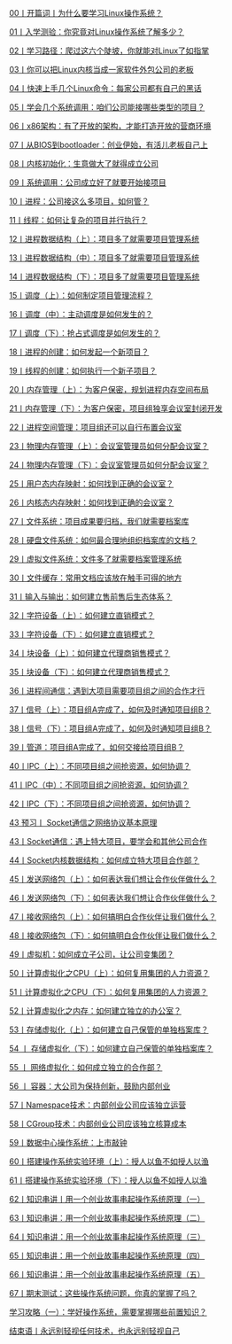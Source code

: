 
<a href="./00丨开篇词丨为什么要学习Linux操作系统？.html">00丨开篇词丨为什么要学习Linux操作系统？</a>


<a href="./01丨入学测验：你究竟对Linux操作系统了解多少？.html">01丨入学测验：你究竟对Linux操作系统了解多少？</a>

<a href="./02丨学习路径：爬过这六个陡坡，你就能对Linux了如指掌.html">02丨学习路径：爬过这六个陡坡，你就能对Linux了如指掌</a>

<a href="./03丨你可以把Linux内核当成一家软件外包公司的老板.html">03丨你可以把Linux内核当成一家软件外包公司的老板</a>

<a href="./04丨快速上手几个Linux命令：每家公司都有自己的黑话.html">04丨快速上手几个Linux命令：每家公司都有自己的黑话</a>

<a href="./05丨学会几个系统调用：咱们公司能接哪些类型的项目？.html">05丨学会几个系统调用：咱们公司能接哪些类型的项目？</a>

<a href="./06丨x86架构：有了开放的架构，才能打造开放的营商环境.html">06丨x86架构：有了开放的架构，才能打造开放的营商环境</a>

<a href="./07丨从BIOS到bootloader：创业伊始，有活儿老板自己上.html">07丨从BIOS到bootloader：创业伊始，有活儿老板自己上</a>

<a href="./08丨内核初始化：生意做大了就得成立公司.html">08丨内核初始化：生意做大了就得成立公司</a>

<a href="./09丨系统调用：公司成立好了就要开始接项目.html">09丨系统调用：公司成立好了就要开始接项目</a>

<a href="./10丨进程：公司接这么多项目，如何管？.html">10丨进程：公司接这么多项目，如何管？</a>

<a href="./11丨线程：如何让复杂的项目并行执行？.html">11丨线程：如何让复杂的项目并行执行？</a>

<a href="./12丨进程数据结构（上）：项目多了就需要项目管理系统.html">12丨进程数据结构（上）：项目多了就需要项目管理系统</a>

<a href="./13丨进程数据结构（中）：项目多了就需要项目管理系统.html">13丨进程数据结构（中）：项目多了就需要项目管理系统</a>

<a href="./14丨进程数据结构（下）：项目多了就需要项目管理系统.html">14丨进程数据结构（下）：项目多了就需要项目管理系统</a>

<a href="./15丨调度（上）：如何制定项目管理流程？.html">15丨调度（上）：如何制定项目管理流程？</a>

<a href="./16丨调度（中）：主动调度是如何发生的？.html">16丨调度（中）：主动调度是如何发生的？</a>

<a href="./17丨调度（下）：抢占式调度是如何发生的？.html">17丨调度（下）：抢占式调度是如何发生的？</a>

<a href="./18丨进程的创建：如何发起一个新项目？.html">18丨进程的创建：如何发起一个新项目？</a>

<a href="./19丨线程的创建：如何执行一个新子项目？.html">19丨线程的创建：如何执行一个新子项目？</a>

<a href="./20丨内存管理（上）：为客户保密，规划进程内存空间布局.html">20丨内存管理（上）：为客户保密，规划进程内存空间布局</a>

<a href="./21丨内存管理（下）：为客户保密，项目组独享会议室封闭开发.html">21丨内存管理（下）：为客户保密，项目组独享会议室封闭开发</a>

<a href="./22丨进程空间管理：项目组还可以自行布置会议室.html">22丨进程空间管理：项目组还可以自行布置会议室</a>

<a href="./23丨物理内存管理（上）：会议室管理员如何分配会议室？.html">23丨物理内存管理（上）：会议室管理员如何分配会议室？</a>

<a href="./24丨物理内存管理（下）：会议室管理员如何分配会议室？.html">24丨物理内存管理（下）：会议室管理员如何分配会议室？</a>

<a href="./25丨用户态内存映射：如何找到正确的会议室？.html">25丨用户态内存映射：如何找到正确的会议室？</a>

<a href="./26丨内核态内存映射：如何找到正确的会议室？.html">26丨内核态内存映射：如何找到正确的会议室？</a>

<a href="./27丨文件系统：项目成果要归档，我们就需要档案库.html">27丨文件系统：项目成果要归档，我们就需要档案库</a>

<a href="./28丨硬盘文件系统：如何最合理地组织档案库的文档？.html">28丨硬盘文件系统：如何最合理地组织档案库的文档？</a>

<a href="./29丨虚拟文件系统：文件多了就需要档案管理系统.html">29丨虚拟文件系统：文件多了就需要档案管理系统</a>

<a href="./30丨文件缓存：常用文档应该放在触手可得的地方.html">30丨文件缓存：常用文档应该放在触手可得的地方</a>

<a href="./31丨输入与输出：如何建立售前售后生态体系？.html">31丨输入与输出：如何建立售前售后生态体系？</a>

<a href="./32丨字符设备（上）：如何建立直销模式？.html">32丨字符设备（上）：如何建立直销模式？</a>

<a href="./33丨字符设备（下）：如何建立直销模式？.html">33丨字符设备（下）：如何建立直销模式？</a>

<a href="./34丨块设备（上）：如何建立代理商销售模式？.html">34丨块设备（上）：如何建立代理商销售模式？</a>

<a href="./35丨块设备（下）：如何建立代理商销售模式？.html">35丨块设备（下）：如何建立代理商销售模式？</a>

<a href="./36丨进程间通信：遇到大项目需要项目组之间的合作才行.html">36丨进程间通信：遇到大项目需要项目组之间的合作才行</a>

<a href="./37丨信号（上）：项目组A完成了，如何及时通知项目组B？.html">37丨信号（上）：项目组A完成了，如何及时通知项目组B？</a>

<a href="./38丨信号（下）：项目组A完成了，如何及时通知项目组B？.html">38丨信号（下）：项目组A完成了，如何及时通知项目组B？</a>

<a href="./39丨管道：项目组A完成了，如何交接给项目组B？.html">39丨管道：项目组A完成了，如何交接给项目组B？</a>

<a href="./40丨IPC（上）：不同项目组之间抢资源，如何协调？.html">40丨IPC（上）：不同项目组之间抢资源，如何协调？</a>

<a href="./41丨IPC（中）：不同项目组之间抢资源，如何协调？.html">41丨IPC（中）：不同项目组之间抢资源，如何协调？</a>

<a href="./42丨IPC（下）：不同项目组之间抢资源，如何协调？.html">42丨IPC（下）：不同项目组之间抢资源，如何协调？</a>

<a href="./43 预习丨 Socket通信之网络协议基本原理.html">43 预习丨 Socket通信之网络协议基本原理</a>

<a href="./43丨Socket通信：遇上特大项目，要学会和其他公司合作.html">43丨Socket通信：遇上特大项目，要学会和其他公司合作</a>

<a href="./44丨Socket内核数据结构：如何成立特大项目合作部？.html">44丨Socket内核数据结构：如何成立特大项目合作部？</a>

<a href="./45丨发送网络包（上）：如何表达我们想让合作伙伴做什么？.html">45丨发送网络包（上）：如何表达我们想让合作伙伴做什么？</a>

<a href="./46丨发送网络包（下）：如何表达我们想让合作伙伴做什么？.html">46丨发送网络包（下）：如何表达我们想让合作伙伴做什么？</a>

<a href="./47丨接收网络包（上）：如何搞明白合作伙伴让我们做什么？ .html">47丨接收网络包（上）：如何搞明白合作伙伴让我们做什么？ </a>

<a href="./48丨接收网络包（下）：如何搞明白合作伙伴让我们做什么？.html">48丨接收网络包（下）：如何搞明白合作伙伴让我们做什么？</a>

<a href="./49丨虚拟机：如何成立子公司，让公司变集团？.html">49丨虚拟机：如何成立子公司，让公司变集团？</a>

<a href="./50丨计算虚拟化之CPU（上）：如何复用集团的人力资源？.html">50丨计算虚拟化之CPU（上）：如何复用集团的人力资源？</a>

<a href="./51丨计算虚拟化之CPU（下）：如何复用集团的人力资源？.html">51丨计算虚拟化之CPU（下）：如何复用集团的人力资源？</a>

<a href="./52丨计算虚拟化之内存：如何建立独立的办公室？.html">52丨计算虚拟化之内存：如何建立独立的办公室？</a>

<a href="./53丨存储虚拟化（上）：如何建立自己保管的单独档案库？.html">53丨存储虚拟化（上）：如何建立自己保管的单独档案库？</a>

<a href="./54 丨 存储虚拟化（下）：如何建立自己保管的单独档案库？.html">54 丨 存储虚拟化（下）：如何建立自己保管的单独档案库？</a>

<a href="./55 丨 网络虚拟化：如何成立独立的合作部？.html">55 丨 网络虚拟化：如何成立独立的合作部？</a>

<a href="./56 丨 容器：大公司为保持创新，鼓励内部创业.html">56 丨 容器：大公司为保持创新，鼓励内部创业</a>

<a href="./57丨Namespace技术：内部创业公司应该独立运营.html">57丨Namespace技术：内部创业公司应该独立运营</a>

<a href="./58丨CGroup技术：内部创业公司应该独立核算成本.html">58丨CGroup技术：内部创业公司应该独立核算成本</a>

<a href="./59丨数据中心操作系统：上市敲钟.html">59丨数据中心操作系统：上市敲钟</a>

<a href="./60丨搭建操作系统实验环境（上）：授人以鱼不如授人以渔.html">60丨搭建操作系统实验环境（上）：授人以鱼不如授人以渔</a>

<a href="./61丨搭建操作系统实验环境（下）：授人以鱼不如授人以渔.html">61丨搭建操作系统实验环境（下）：授人以鱼不如授人以渔</a>

<a href="./62丨知识串讲丨用一个创业故事串起操作系统原理（一）.html">62丨知识串讲丨用一个创业故事串起操作系统原理（一）</a>

<a href="./63丨知识串讲：用一个创业故事串起操作系统原理（二）.html">63丨知识串讲：用一个创业故事串起操作系统原理（二）</a>

<a href="./64丨知识串讲：用一个创业故事串起操作系统原理（三）.html">64丨知识串讲：用一个创业故事串起操作系统原理（三）</a>

<a href="./65丨知识串讲：用一个创业故事串起操作系统原理（四）.html">65丨知识串讲：用一个创业故事串起操作系统原理（四）</a>

<a href="./66丨知识串讲：用一个创业故事串起操作系统原理（五）.html">66丨知识串讲：用一个创业故事串起操作系统原理（五）</a>

<a href="./67丨期末测试：这些操作系统问题，你真的掌握了吗？.html">67丨期末测试：这些操作系统问题，你真的掌握了吗？</a>

<a href="./学习攻略（一）：学好操作系统，需要掌握哪些前置知识？.html">学习攻略（一）：学好操作系统，需要掌握哪些前置知识？</a>

<a href="./结束语丨永远别轻视任何技术，也永远别轻视自己.html">结束语丨永远别轻视任何技术，也永远别轻视自己</a>

